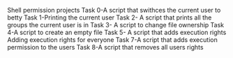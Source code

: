 Shell permission projects
Task 0-A script that swithces the current user to betty
Task 1-Printing the current user
Task 2- A script that prints all the groups the current user is in
Task 3- A script to change file ownership
Task 4-A script to create an empty file
Task 5- A script that adds execution rights
Adding execution rights for everyone
Task 7-A script that adds execution permission to the users
Task 8-A script that removes all users rights
